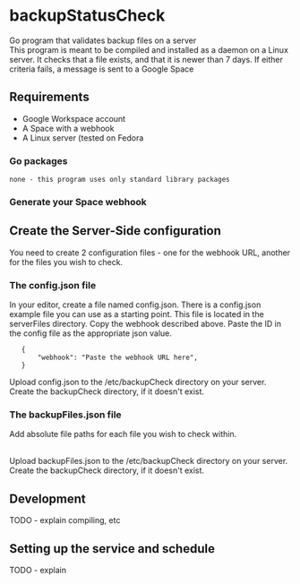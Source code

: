 # backupStatusCheck
Go program that validates backup files on a server<br>
This program is meant to be compiled and installed as a daemon on a Linux server. It checks that a file exists, and that it is newer than 7 days. If either criteria fails, a message is sent to a Google Space

## Requirements

  * Google Workspace account
  * A Space with a webhook
  * A Linux server (tested on Fedora

### Go packages
    none - this program uses only standard library packages

### Generate your Space webhook

## Create the Server-Side configuration
You need to create 2 configuration files - one for the webhook URL, another for the files you wish to check.

### The config.json file
In your editor, create a file named config.json. There is a config.json example file you can use as a starting point. This file is located in the serverFiles directory. Copy the webhook described above. Paste the ID in the config file as the appropriate json value.

```
   {
       "webhook": "Paste the webhook URL here",
   }
```

Upload config.json to the /etc/backupCheck directory on your server. Create the backupCheck directory, if it doesn't exist. <br>

### The backupFiles.json file
Add absolute file paths for each file you wish to check within.<br><br>

Upload backupFiles.json to the /etc/backupCheck directory on your server. Create the backupCheck directory, if it doesn't exist. <br>

## Development
TODO - explain compiling, etc

## Setting up the service and schedule
TODO - explain
